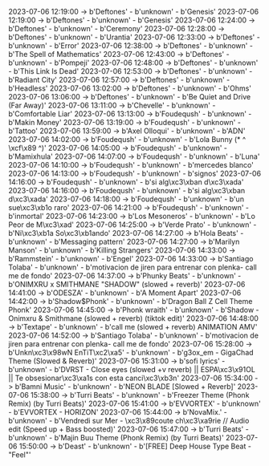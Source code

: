 2023-07-06 12:19:00 -> b'Deftones' - b'unknown' - b'Genesis'
2023-07-06 12:19:00 -> b'Deftones' - b'unknown' - b'Genesis'
2023-07-06 12:24:00 -> b'Deftones' - b'unknown' - b'Ceremony'
2023-07-06 12:28:00 -> b'Deftones' - b'unknown' - b'Urantia'
2023-07-06 12:33:00 -> b'Deftones' - b'unknown' - b'Error'
2023-07-06 12:38:00 -> b'Deftones' - b'unknown' - b'The Spell of Mathematics'
2023-07-06 12:43:00 -> b'Deftones' - b'unknown' - b'Pompeji'
2023-07-06 12:48:00 -> b'Deftones' - b'unknown' - b'This Link Is Dead'
2023-07-06 12:53:00 -> b'Deftones' - b'unknown' - b'Radiant City'
2023-07-06 12:57:00 -> b'Deftones' - b'unknown' - b'Headless'
2023-07-06 13:02:00 -> b'Deftones' - b'unknown' - b'Ohms'
2023-07-06 13:06:00 -> b'Deftones' - b'unknown' - b'Be Quiet and Drive (Far Away)'
2023-07-06 13:11:00 -> b'Chevelle' - b'unknown' - b'Comfortable Liar'
2023-07-06 13:13:00 -> b'Foudeqush' - b'unknown' - b'Makin Money'
2023-07-06 13:19:00 -> b'Foudeqush' - b'unknown' - b'Tattoo'
2023-07-06 13:59:00 -> b'Axel Olloqui' - b'unknown' - b'ADN'
2023-07-06 14:02:00 -> b'Foudeqush' - b'unknown' - b'Lola Bunny (* ^ \xcf\x89 ^)'
2023-07-06 14:05:00 -> b'Foudeqush' - b'unknown' - b'Mamixhula'
2023-07-06 14:07:00 -> b'Foudeqush' - b'unknown' - b'Luna'
2023-07-06 14:10:00 -> b'Foudeqush' - b'unknown' - b'mercedes blanco'
2023-07-06 14:13:00 -> b'Foudeqush' - b'unknown' - b'signos'
2023-07-06 14:16:00 -> b'Foudeqush' - b'unknown' - b'si alg\xc3\xban d\xc3\xada'
2023-07-06 14:16:00 -> b'Foudeqush' - b'unknown' - b'si alg\xc3\xban d\xc3\xada'
2023-07-06 14:18:00 -> b'Foudeqush' - b'unknown' - b'un sue\xc3\xb1o raro'
2023-07-06 14:21:00 -> b'Foudeqush' - b'unknown' - b'inmortal'
2023-07-06 14:23:00 -> b'Los Mesoneros' - b'unknown' - b'Lo Peor de M\xc3\xad'
2023-07-06 14:25:00 -> b'Verde Prato' - b'unknown' - b'Ni\xc3\xb1a So\xc3\xb1ando'
2023-07-06 14:27:00 -> b'Hola Beats' - b'unknown' - b'Messaging pattern'
2023-07-06 14:27:00 -> b'Marilyn Manson' - b'unknown' - b'Killing Strangers'
2023-07-06 14:33:00 -> b'Rammstein' - b'unknown' - b'Engel'
2023-07-06 14:33:00 -> b'Santiago Tolaba' - b'unknown' - b'motivacion de jiren para entrenar con plenka- call me de fondo'
2023-07-06 14:37:00 -> b'Phunky Beats' - b'unknown' - b'ONIMXRU x SMITHMANE "SHADOW" (slowed + reverb)'
2023-07-06 14:41:00 -> b'ODESZA' - b'unknown' - b'A Moment Apart'
2023-07-06 14:42:00 -> b'Shadow$Phonk' - b'unknown' - b'Dragon Ball Z Cell Theme Phonk'
2023-07-06 14:45:00 -> b'Phonk wraith' - b'unknown' - b'Shadow - Onimxru & Smithmane (slowed + reverb) (tiktok edit)'
2023-07-06 14:48:00 -> b'Textape' - b'unknown' - b'call me (slowed + reverb) ANIMATION AMV'
2023-07-06 14:52:00 -> b'Santiago Tolaba' - b'unknown' - b'motivacion de jiren para entrenar con plenka- call me de fondo'
2023-07-06 15:28:00 -> b'Unkn\xc3\x98wN EnTiT\xc2\xa5' - b'unknown' - b'g3ox_em - GigaChad Theme (Slowed & Reverb)'
2023-07-06 15:31:00 -> b'sofi lyrics' - b'unknown' - b'DVRST - Close eyes (slowed +v reverb) || ESPA\xc3\x91OL || Te obsesionar\xc3\xa1s con esta canci\xc3\xb3n'
2023-07-06 15:34:00 -> b'Bamni Music' - b'unknown' - b'NEON BLADE [Slowed + Reverb]'
2023-07-06 15:38:00 -> b'Turri Beats' - b'unknown' - b'Freezer Theme (Phonk Remix) (by Turri Beats)'
2023-07-06 15:41:00 -> b'EVVORTEX' - b'unknown' - b'EVVORTEX - HORIZON'
2023-07-06 15:44:00 -> b'NovaMix.' - b'unknown' - b'Vendredi sur Mer - \xc3\x89coute ch\xc3\xa9rie // Audio edit (Speed up + Bass boosted)'
2023-07-06 15:47:00 -> b'Turri Beats' - b'unknown' - b'Majin Buu Theme (Phonk Remix) (by Turri Beats)'
2023-07-06 15:50:00 -> b'Deast' - b'unknown' - b'[FREE] Deep House Type Beat - "Feel"'
